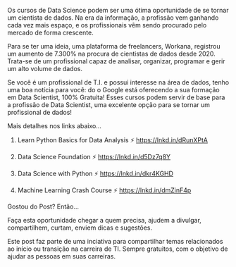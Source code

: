 Os cursos de Data Science podem ser uma ótima oportunidade de se tornar um cientista de dados. Na era da informação, a profissão vem ganhando cada vez mais espaço, e os profissionais vêm sendo procurado pelo mercado de forma crescente.

Para se ter uma ideia, uma plataforma de freelancers, Workana, registrou um aumento de 7.300% na procura de cientistas de dados desde 2020. Trata-se de um profissional capaz de analisar, organizar, programar e gerir um alto volume de dados.

Se você é um profissional de T.I. e possui interesse na área de dados, tenho uma boa notícia para você: do o Google está oferecendo a sua formação em Data Scientist, 100% Gratuita! Esses cursos podem servir de base para a profissão de Data Scientist, uma excelente opção para se tornar um profissional de dados!

Mais detalhes nos links abaixo...
1. Learn Python Basics for Data Analysis
⚡️ https://lnkd.in/dRunXPtA

2. Data Science Foundation
⚡️ https://lnkd.in/d5Dz7q8Y

3. Data Science with Python
⚡️ https://lnkd.in/dkr4KGHD

4. Machine Learning Crash Course
⚡️ https://lnkd.in/dmZinF4p

Gostou do Post? Então...

Faça esta oportunidade chegar a quem precisa, ajudem a divulgar, compartilhem, curtam, enviem dicas e sugestões.

Este post faz parte de uma inciativa para compartilhar temas relacionados ao início ou transição na carreira de TI. Sempre gratuitos, com o objetivo de ajudar as pessoas em suas carreiras.